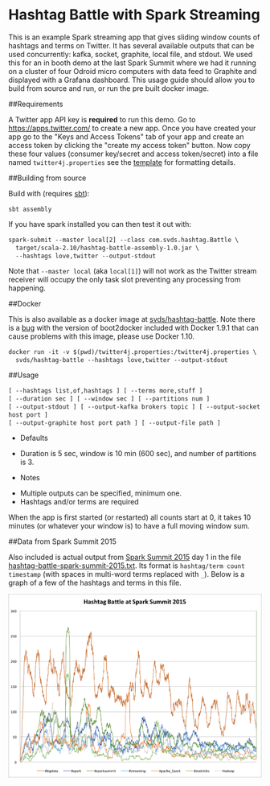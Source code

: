 # Hashtag Battle with Spark Streaming

This is an example Spark streaming app that gives sliding window counts of hashtags and terms on Twitter. It has several available outputs that can be used concurrently: kafka, socket, graphite, local file, and stdout. We used this for an in booth demo at the last Spark Summit where we had it running on a cluster of four Odroid micro computers with data feed to Graphite and displayed with a Grafana dashboard. This usage guide should allow you to build from source and run, or run the pre built docker image.

##Requirements

A Twitter app API key is **required** to run this demo. Go to https://apps.twitter.com/ to create a new app. Once you have created your app go to the "Keys and Access Tokens" tab of your app and create an access token by clicking the "create my access token" button. Now copy these four values (consumer key/secret and access token/secret) into a file named `twitter4j.properties` see the [template](twitter4j.properties.template) for formatting details. 

##Building from source

Build with (requires [sbt](http://www.scala-sbt.org/download.html)):

    sbt assembly

If you have spark installed you can then test it out with:

    spark-submit --master local[2] --class com.svds.hashtag.Battle \
      target/scala-2.10/hashtag-battle-assembly-1.0.jar \
      --hashtags love,twitter --output-stdout

Note that `--master local` (aka `local[1]`) will not work as the Twitter stream receiver will occupy the only task slot preventing any processing from happening.

##Docker

This is also available as a docker image at [svds/hashtag-battle](https://hub.docker.com/r/svds/hashtag-battle/). 
Note there is a [bug](https://github.com/docker/docker/issues/18180) with the version of boot2docker included with Docker 1.9.1 that can cause problems with this image, please use Docker 1.10.

    docker run -it -v $(pwd)/twitter4j.properties:/twitter4j.properties \
      svds/hashtag-battle --hashtags love,twitter --output-stdout

##Usage

    [ --hashtags list,of,hashtags ] [ --terms more,stuff ]
    [ --duration sec ] [ --window sec ] [ --partitions num ]
    [ --output-stdout ] [ --output-kafka brokers topic ] [ --output-socket host port ]
    [ --output-graphite host port path ] [ --output-file path ]

* Defaults
 - Duration is 5 sec, window is 10 min (600 sec), and number of partitions is 3.
* Notes
 - Multiple outputs can be specified, minimum one.
 - Hashtags and/or terms are required

When the app is first started (or restarted) all counts start at 0, it takes 10 minutes (or whatever your window is) to have a full moving window sum.

##Data from Spark Summit 2015

Also included is actual output from [Spark Summit 2015](https://spark-summit.org/2015/) day 1 in the file [hashtag-battle-spark-summit-2015.txt](hashtag-battle-spark-summit-2015.txt). Its format is `hashtag/term count timestamp` (with spaces in multi-word terms replaced with `_`). Below is a graph of a few of the hashtags and terms in this file.

![Hashtag battle graph for spark summit 2015](spark-summit-2015.png)
